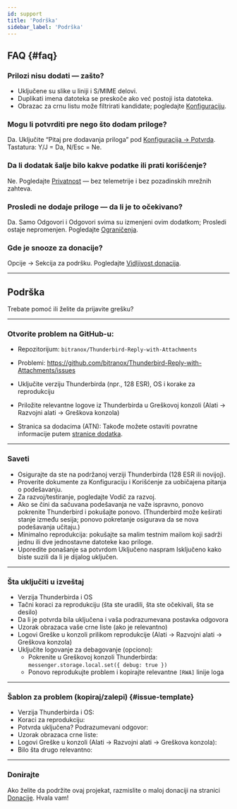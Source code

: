 ```yaml
---
id: support
title: 'Podrška'
sidebar_label: 'Podrška'
---
```


## FAQ {#faq}

### Prilozi nisu dodati — zašto?

- Uključene su slike u liniji i S/MIME delovi.
- Duplikati imena datoteka se preskoče ako već postoji ista datoteka.
- Obrazac za crnu listu može filtrirati kandidate; pogledajte [Konfiguraciju](configuration#blacklist-glob-patterns).

### Mogu li potvrditi pre nego što dodam priloge?

Da. Uključite “Pitaj pre dodavanja priloga” pod [Konfiguracija → Potvrda](configuration#confirmation). Tastatura: Y/J = Da, N/Esc = Ne.

### Da li dodatak šalje bilo kakve podatke ili prati korišćenje?

Ne. Pogledajte [Privatnost](privacy) — bez telemetrije i bez pozadinskih mrežnih zahteva.

### Prosledi ne dodaje priloge — da li je to očekivano?

Da. Samo Odgovori i Odgovori svima su izmenjeni ovim dodatkom; Prosledi ostaje nepromenjen. Pogledajte [Ograničenja](usage#limitations).

### Gde je snooze za donacije?

Opcije → Sekcija za podršku. Pogledajte [Vidljivost donacija](configuration#donation-visibility).

---

## Podrška

Trebate pomoć ili želite da prijavite grešku?

---

### Otvorite problem na GitHub-u:

- Repozitorijum: `bitranox/Thunderbird-Reply-with-Attachments`
- Problemi: https://github.com/bitranox/Thunderbird-Reply-with-Attachments/issues
- Uključite verziju Thunderbirda (npr., 128 ESR), OS i korake za reprodukciju
- Priložite relevantne logove iz Thunderbirda u Greškovoj konzoli (Alati → Razvojni alati → Greškova konzola)

- Stranica sa dodacima (ATN): Takođe možete ostaviti povratne informacije putem [stranice dodatka](https://addons.thunderbird.net/thunderbird/addon/reply-with-attachments).

---

### Saveti

- Osigurajte da ste na podržanoj verziji Thunderbirda (128 ESR ili novijoj).
- Proverite dokumente za Konfiguraciju i Korišćenje za uobičajena pitanja o podešavanju.
- Za razvoj/testiranje, pogledajte Vodič za razvoj.
- Ako se čini da sačuvana podešavanja ne važe ispravno, ponovo pokrenite Thunderbird i pokušajte ponovo. (Thunderbird može keširati stanje između sesija; ponovo pokretanje osigurava da se nova podešavanja učitaju.)
- Minimalno reprodukcija: pokušajte sa malim testnim mailom koji sadrži jednu ili dve jednostavne datoteke kao priloge.
- Uporedite ponašanje sa potvrdom Uključeno naspram Isključeno kako biste suzili da li je dijalog uključen.

---

### Šta uključiti u izveštaj

- Verzija Thunderbirda i OS
- Tačni koraci za reprodukciju (šta ste uradili, šta ste očekivali, šta se desilo)
- Da li je potvrda bila uključena i vaša podrazumevana postavka odgovora
- Uzorak obrazaca vaše crne liste (ako je relevantno)
- Logovi Greške u konzoli prilikom reprodukcije (Alati → Razvojni alati → Greškova konzola)
- Uključite logovanje za debagovanje (opciono):
  - Pokrenite u Greškovoj konzoli Thunderbirda: `messenger.storage.local.set({ debug: true })`
  - Ponovo reprodukujte problem i kopirajte relevantne `[RWA]` linije loga

---

### Šablon za problem (kopiraj/zalepi) {#issue-template}

- Verzija Thunderbirda i OS:
- Koraci za reprodukciju:
- Potvrda uključena? Podrazumevani odgovor:
- Uzorak obrazaca crne liste:
- Logovi Greške u konzoli (Alati → Razvojni alati → Greškova konzola):
- Bilo šta drugo relevantno:

---

### Donirajte

Ako želite da podržite ovaj projekat, razmislite o maloj donaciji na stranici [Donacije](donation). Hvala vam!
